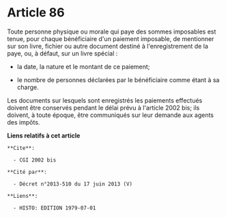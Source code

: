 # Article 86

Toute personne physique ou morale qui paye des sommes imposables est tenue, pour chaque bénéficiaire d'un paiement imposable,
de mentionner sur son livre, fichier ou autre document destiné à l'enregistrement de la paye, ou, à défaut, sur un livre
spécial :

- la date, la nature et le montant de ce paiement;

- le nombre de personnes déclarées par le bénéficiaire comme étant à sa charge.

Les documents sur lesquels sont enregistrés les paiements effectués doivent être conservés pendant le délai prévu à l'article
2002 bis; ils doivent, à toute époque, être communiqués sur leur demande aux agents des impôts.

**Liens relatifs à cet article**

	**Cite**:

	  - CGI 2002 bis

	**Cité par**:

	  - Décret n°2013-510 du 17 juin 2013 (V)

	**Liens**:

	  - HISTO: EDITION 1979-07-01

